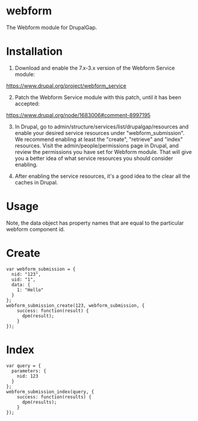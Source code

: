 webform
=======

The Webform module for DrupalGap.

Installation
============

1. Download and enable the 7.x-3.x version of the Webform Service module:

https://www.drupal.org/project/webform_service

2. Patch the Webform Service module with this patch, until it has been accepted:

https://www.drupal.org/node/1683006#comment-8997195

3. In Drupal, go to admin/structure/services/list/drupalgap/resources and enable
   your desired service resources under "webform_submission". We recommend
   enabling at least the "create", "retrieve" and "index" resources. Visit the
   admin/people/permissions page in Drupal, and review the permissions you have
   set for Webform module. That will give you a better idea of what service
   resources you should consider enabling.

4. After enabling the service resources, it's a good idea to the clear all the
   caches in Drupal.

Usage
=====

Note, the data object has property names that are equal to the particular
webform component id.

# Create
```
var webform_submission = {
  nid: "123",
  uid: "1",
  data: {
    1: "Hello"
  }
};
webform_submission_create(123, webform_submission, {
    success: function(result) {
      dpm(result);
    }
});
```
# Index
```
var query = {
  parameters: {
    nid: 123
  }
};
webform_submission_index(query, {
    success: function(results) {
      dpm(results);
    }
});
```

